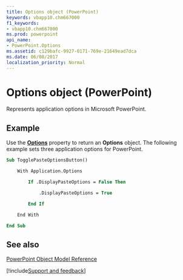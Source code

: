 ```yaml
---
title: Options object (PowerPoint)
keywords: vbapp10.chm667000
f1_keywords:
- vbapp10.chm667000
ms.prod: powerpoint
api_name:
- PowerPoint.Options
ms.assetid: c129bafc-9927-0171-769e-21649ead7dca
ms.date: 06/08/2017
localization_priority: Normal
---
```



# Options object (PowerPoint)

Represents application options in Microsoft PowerPoint.


## Example

Use the  **[Options](PowerPoint.Application.Options.md)** property to return an **Options** object. The following example sets three application options for PowerPoint.


```vb
Sub TogglePasteOptionsButton()

    With Application.Options

        If .DisplayPasteOptions = False Then

            .DisplayPasteOptions = True

        End If

    End With

End Sub
```


## See also


[PowerPoint Object Model Reference](overview/PowerPoint/object-model.md)

[!include[Support and feedback](~/includes/feedback-boilerplate.md)]